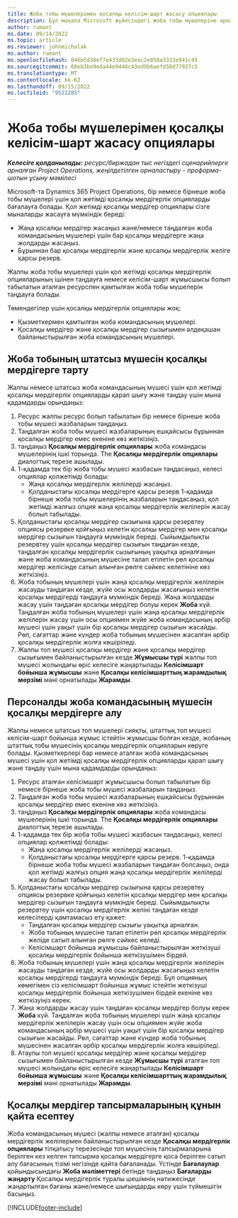 ```yaml
---
title: Жоба тобы мүшелерімен қосалқы келісім-шарт жасасу опциялары
description: Бұл мақала Microsoft жүйесіндегі жоба тобы мүшелеріне арналған қосалқы мердігерлік опцияларды түсіндіреді Dynamics 365 Project Operations.
author: rumant
ms.date: 09/14/2022
ms.topic: article
ms.reviewer: johnmichalak
ms.author: rumant
ms.openlocfilehash: 046b5d38ef7e433d02e3eac2e858a3333e941c45
ms.sourcegitcommit: 08eb3be9eda44e9446c43ed9b6aefd58d77927c5
ms.translationtype: MT
ms.contentlocale: kk-KZ
ms.lasthandoff: 09/15/2022
ms.locfileid: "9522285"
---
```

# <a name="subcontracting-options-for-project-team-members"></a>Жоба тобы мүшелерімен қосалқы келісім-шарт жасасу опциялары

_**Келесіге қолданылады:** ресурс/биржадан тыс негіздегі сценарийлерге арналған Project Operations, жеңілдетілген орналастыру - проформа-шотын ұсыну мәмілесі_

Microsoft-та Dynamics 365 Project Operations, бір немесе бірнеше жоба тобы мүшелері үшін қол жетімді қосалқы мердігерлік опцияларды бағалауға болады. Қол жетімді қосалқы мердігер опциялары сізге мыналарды жасауға мүмкіндік береді:

- Жаңа қосалқы мердігер жасаңыз және/немесе таңдалған жоба командасының мүшелері үшін бар қосалқы мердігерге жаңа жолдарды жасаңыз. 
- Бұрыннан бар қосалқы мердігерлік және қосалқы мердігерлік желіге қарсы резерв. 

Жалпы жоба тобы мүшелері үшін қол жетімді қосалқы мердігерлік опцияларының ішінен таңдауға немесе келісім-шарт жұмысшысы болып табылатын аталған ресурспен қамтылған жоба тобы мүшелерін таңдауға болады. 

Төмендегілер үшін қосалқы мердігерлік опциялары жоқ:

- Қызметкермен қамтылған жоба командасының мүшелері. 
- Қосалқы мердігер және қосалқы мердігер сызығымен әлдеқашан байланыстырылған жоба командасының мүшелері. 

## <a name="subcontracting-an-unstaffed-project-team-member"></a>Жоба тобының штатсыз мүшесін қосалқы мердігерге тарту

Жалпы немесе штатсыз жоба командасының мүшесі үшін қол жетімді қосалқы мердігерлік опцияларды қарап шығу және таңдау үшін мына қадамдарды орындаңыз:

1. Ресурс жалпы ресурс болып табылатын бір немесе бірнеше жоба тобы мүшесі жазбаларын таңдаңыз.
2. Таңдалған жоба тобы мүшесі жазбаларының ешқайсысы бұрыннан қосалқы мердігер емес екеніне көз жеткізіңіз. 
3. таңдаңыз **Қосалқы мердігерлік опциялары** жоба командасы мүшелерінің ішкі торында. The **Қосалқы мердігерлік опциялары** диалогтық терезе ашылады. 
4. 1-қадамда тек бір жоба тобы мүшесі жазбасын таңдасаңыз, келесі опциялар қолжетімді болады:
    - Жаңа қосалқы мердігерлік желілерді жасаңыз. 
    - Қолданыстағы қосалқы мердігерге қарсы резерв 1-қадамда бірнеше жоба тобы мүшелерінің жазбаларын таңдасаңыз, қол жетімді жалғыз опция жаңа қосалқы мердігерлік желілерін жасау болып табылады.
5. Қолданыстағы қосалқы мердігер сызығына қарсы резервтеу опциясы резервке қойғыңыз келетін қосалқы мердігер мен қосалқы мердігер сызығын таңдауға мүмкіндік береді. Сыйымдылықты резервтеу үшін қосалқы мердігер сызығын таңдаған кезде, таңдалған қосалқы мердігерлік сызығының уақытқа арналғанын және жоба командасының мүшесіне талап етілетін рөл қосалқы мердігер желісінде сатып алынған рөлге сәйкес келетініне көз жеткізіңіз.
6. Жоба тобының мүшелері үшін жаңа қосалқы мердігерлік желілерін жасауды таңдаған кезде, жүйе осы жолдарды жасағыңыз келетін қосалқы мердігерді таңдауға мүмкіндік береді. Жаңа жолдарды жасау үшін таңдаған қосалқы мердігер болуы керек **Жоба** күй. Таңдалған жоба тобының мүшелері үшін жаңа қосалқы мердігерлік желілерін жасау үшін осы опциямен жүйе жоба командасының әрбір мүшесі үшін уақыт үшін бір қосалқы мердігер сызығын жасайды. Рөл, сағаттар және күндер жоба тобының мүшесінен жасалған әрбір қосалқы мердігерлік жолға көшіріледі. 
7. Жалпы топ мүшесі қосалқы мердігер және қосалқы мердігер сызығымен байланыстырылған кезде **Жұмысшы түрі** жалпы топ мүшесі жолындағы өріс келесіге жаңартылады **Келісімшарт бойынша жұмысшы** және **Қосалқы келісімшарттың жарамдылық мерзімі** мәні орнатылады **Жарамды**.

## <a name="subcontracting-a-staffed-project-team-member"></a>Персоналды жоба командасының мүшесін қосалқы мердігерге алу

Жалпы немесе штатсыз топ мүшелері сияқты, штаттық топ мүшесі келісім-шарт бойынша жұмыс істейтін жұмысшы болған кезде, жобаның штаттық тобы мүшесінің қосалқы мердігерлік опцияларын көруге болады. Қызметкерлері бар немесе аталған жоба командасының мүшесі үшін қол жетімді қосалқы мердігерлік опцияларды қарап шығу және таңдау үшін мына қадамдарды орындаңыз:

1. Ресурс аталған келісімшарт жұмысшысы болып табылатын бір немесе бірнеше жоба тобы мүшесі жазбаларын таңдаңыз.
2. Таңдалған жоба тобы мүшесі жазбаларының ешқайсысы бұрыннан қосалқы мердігер емес екеніне көз жеткізіңіз. 
3. таңдаңыз **Қосалқы мердігерлік опциялары** жоба командасы мүшелерінің ішкі торында. The **Қосалқы мердігерлік опциялары** диалогтық терезе ашылады. 
4. 1-қадамда тек бір жоба тобы мүшесі жазбасын таңдасаңыз, келесі опциялар қолжетімді болады:
      - Жаңа қосалқы мердігерлік желілерді жасаңыз.
      - Қолданыстағы қосалқы мердігерге қарсы резерв.
  1-қадамда бірнеше жоба тобы мүшесі жазбаларын таңдаған болсаңыз, онда қол жетімді жалғыз опция жаңа қосалқы мердігерлік желілерді жасау болып табылады.
5. Қолданыстағы қосалқы мердігер сызығына қарсы резервтеу опциясы резервке қойғыңыз келетін қосалқы мердігер мен қосалқы мердігер сызығын таңдауға мүмкіндік береді. Сыйымдылықты резервтеу үшін қосалқы мердігерлік желіні таңдаған кезде келесілерді қамтамасыз ету қажет:
      - Таңдалған қосалқы мердігер сызығы уақытқа арналған. 
      - Жоба тобының мүшесіне талап етілетін рөл қосалқы мердігерлік желіде сатып алынған рөлге сәйкес келеді. 
      - Келісімшарт бойынша жұмысшы байланыстырылған жеткізуші қосалқы мердігерлік бойынша жеткізушімен бірдей.
6. Жоба тобының мүшелері үшін жаңа қосалқы мердігерлік желілерін жасауды таңдаған кезде, жүйе осы жолдарды жасағыңыз келетін қосалқы мердігерді таңдауға мүмкіндік береді. Бұл опцияның көмегімен сіз келісімшарт бойынша жұмыс істейтін жеткізуші қосалқы мердігерлік бойынша жеткізушімен бірдей екеніне көз жеткізуіңіз керек. 
7. Жаңа жолдарды жасау үшін таңдаған қосалқы мердігер болуы керек **Жоба** күй. Таңдалған жоба тобының мүшелері үшін жаңа қосалқы мердігерлік желілерін жасау үшін осы опциямен жүйе жоба командасының әрбір мүшесі үшін уақыт үшін бір қосалқы мердігер сызығын жасайды. Рөл, сағаттар және күндер жоба тобының мүшесінен жасалған әрбір қосалқы мердігерлік жолға көшіріледі.  
8. Атаулы топ мүшесі қосалқы мердігер және қосалқы мердігер сызығымен байланыстырылған кезде **Жұмысшы түрі** аталған топ мүшесі жолындағы өріс келесіге жаңартылады **Келісімшарт бойынша жұмысшы** және **Қосалқы келісімшарттың жарамдылық мерзімі** мәні орнатылады **Жарамды**.

## <a name="re-costing-subcontractor-assignments"></a>Қосалқы мердігер тапсырмаларының құнын қайта есептеу

Жоба командасының мүшесі (жалпы немесе аталған) қосалқы мердігерлік желілермен байланыстырылған кезде **Қосалқы мердігерлік опциялары** тілқатысу терезесінде топ мүшесінің тапсырмаларына берілген кез келген тапсырма қосалқы мердігерге қоса берілген сатып алу бағасының тізімі негізінде қайта бағаланады. Үстінде **Бағалаулар** қойындысындағы **Жоба мәліметтері** бетінде таңдаңыз **Бағаларды жаңарту** Қосалқы мердігерлік туралы шешімнің нәтижесінде жаңартылған бағаны және/немесе шығындарды көру үшін түймешігін басыңыз.

[!INCLUDE[footer-include](../../includes/footer-banner.md)]
